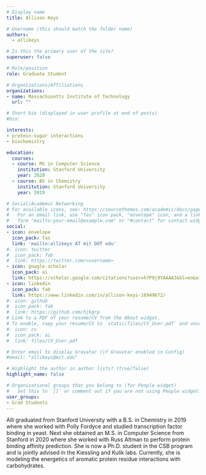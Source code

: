 ```yaml
---
# Display name
title: Allison Keys

# Username (this should match the folder name)
authors:
  - allikeys

# Is this the primary user of the site?
superuser: false

# Role/position
role: Graduate Student

# Organizations/Affiliations
organizations:
- name: Massachusetts Institute of Technology
  url: ""

# Short bio (displayed in user profile at end of posts)
#bio: 

interests:
- protein-sugar interactions 
- biochemistry

education:
  courses:
  - course: MS in Computer Science
    institution: Stanford University
    year: 2020
  - course: BS in Chemistry
    institution: Stanford University
    year: 2019

# Social/Academic Networking
# For available icons, see: https://sourcethemes.com/academic/docs/page-builder/#icons
#   For an email link, use "fas" icon pack, "envelope" icon, and a link in the
#   form "mailto:your-email@example.com" or "#contact" for contact widget.
social:
- icon: envelope
  icon_pack: fas
  link: 'mailto:allikeys AT mit DOT edu'
#- icon: twitter
#  icon_pack: fab
#  link: https://twitter.com/<username>
- icon: google-scholar
  icon_pack: ai
  link: https://scholar.google.com/citations?user=h7P9j9YAAAAJ&hl=en&oi=ao 
- icon: linkedin
  icon_pack: fab
  link: https://www.linkedin.com/in/allison-keys-16949672/
#- icon: github
#  icon_pack: fab
#  link: https://github.com/hjkgrp
# Link to a PDF of your resume/CV from the About widget.
# To enable, copy your resume/CV to `static/files/CV_User.pdf` and uncomment the lines below.
#- icon: cv
#  icon_pack: ai
#  link: files/CV_User.pdf

# Enter email to display Gravatar (if Gravatar enabled in Config)
#email: "allikeys@mit.edu"

# Highlight the author in author lists? (true/false)
highlight_name: false

# Organizational groups that you belong to (for People widget)
#   Set this to `[]` or comment out if you are not using People widget.
user_groups:
- Grad Students
---
```

Alli graduated from Stanford University with a B.S. in Chemistry in 2019 where she worked with Polly Fordyce and studied transcription factor binding in yeast. Next she obtained an M.S. in Computer Science from Stanford in 2020 where she worked with Russ Altman to perform protein binding affinity prediction. She is now a Ph.D. student in the CSB program and is jointly advised in the Kiessling and Kulik labs. Currently, she is modeling the energetics of aromatic protein residue interactions with carbohydrates.
